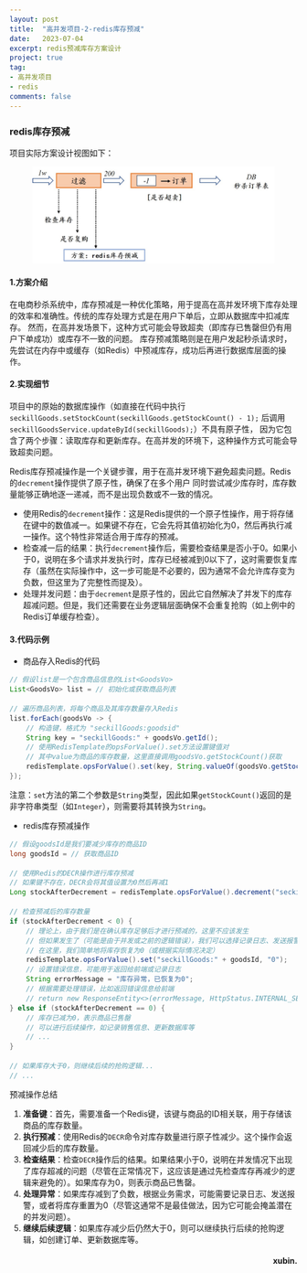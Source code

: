 ```yaml
---
layout: post
title:  "高并发项目-2-redis库存预减"
date:   2023-07-04
excerpt: redis预减库存方案设计
project: true
tag:
- 高并发项目
- redis
comments: false
---
```

### redis库存预减
项目实际方案设计视图如下：

<figure>
	<a href="../assets/img/picture/redis.jpg"><img src="../assets/img/picture/redis.jpg"></a>
</figure>

#### 1.方案介绍
在电商秒杀系统中，库存预减是一种优化策略，用于提高在高并发环境下库存处理的效率和准确性。传统的库存处理方式是在用户下单后，立即从数据库中扣减库存。
然而，在高并发场景下，这种方式可能会导致超卖（即库存已售罄但仍有用户下单成功）或库存不一致的问题。
库存预减策略则是在用户发起秒杀请求时，先尝试在内存中或缓存（如Redis）中预减库存，成功后再进行数据库层面的操作。

#### 2.实现细节
项目中的原始的数据库操作（如直接在代码中执行 `seckillGoods.setStockCount(seckillGoods.getStockCount() - 1);` 后调用 `seckillGoodsService.updateById(seckillGoods);`）不具有原子性，
因为它包含了两个步骤：读取库存和更新库存。在高并发的环境下，这种操作方式可能会导致超卖问题。

Redis库存预减操作是一个关键步骤，用于在高并发环境下避免超卖问题。Redis的`decrement`操作提供了原子性，确保了在多个用户
同时尝试减少库存时，库存数量能够正确地逐一递减，而不是出现负数或不一致的情况。
- 使用Redis的`decrement`操作：这是Redis提供的一个原子性操作，用于将存储在键中的数值减一。如果键不存在，它会先将其值初始化为0，然后再执行减一操作。这个特性非常适合用于库存的预减。
- 检查减一后的结果：执行`decrement`操作后，需要检查结果是否小于0。如果小于0，说明在多个请求并发执行时，库存已经被减到0以下了，这时需要恢复库存（虽然在实际操作中，这一步可能是不必要的，因为通常不会允许库存变为负数，但这里为了完整性而提及）。
- 处理并发问题：由于`decrement`是原子性的，因此它自然解决了并发下的库存超减问题。但是，我们还需要在业务逻辑层面确保不会重复抢购（如上例中的Redis订单缓存检查）。

#### 3.代码示例
- 商品存入Redis的代码

```java
// 假设list是一个包含商品信息的List<GoodsVo>  
List<GoodsVo> list = // 初始化或获取商品列表  
  
// 遍历商品列表，将每个商品及其库存数量存入Redis  
list.forEach(goodsVo -> {  
    // 构造键，格式为 "seckillGoods:goodsid"  
    String key = "seckillGoods:" + goodsVo.getId();  
    // 使用RedisTemplate的opsForValue().set方法设置键值对  
    // 其中value为商品的库存数量，这里直接调用goodsVo.getStockCount()获取  
    redisTemplate.opsForValue().set(key, String.valueOf(goodsVo.getStockCount()));  
});
```

注意：`set`方法的第二个参数是`String`类型，因此如果`getStockCount()`返回的是非字符串类型（如`Integer`），则需要将其转换为`String`。
- redis库存预减操作

```java
// 假设goodsId是我们要减少库存的商品ID  
long goodsId = // 获取商品ID  
  
// 使用Redis的DECR操作进行库存预减  
// 如果键不存在，DECR会将其值设置为0然后再减1  
Long stockAfterDecrement = redisTemplate.opsForValue().decrement("seckillGoods:" + goodsId);  
  
// 检查预减后的库存数量  
if (stockAfterDecrement < 0) {  
    // 理论上，由于我们是在确认库存足够后才进行预减的，这里不应该发生  
    // 但如果发生了（可能是由于并发或之前的逻辑错误），我们可以选择记录日志、发送报警等  
    // 在这里，我们简单地将库存恢复为0（或根据实际情况决定）  
    redisTemplate.opsForValue().set("seckillGoods:" + goodsId, "0");  
    // 设置错误信息，可能用于返回给前端或记录日志  
    String errorMessage = "库存异常，已恢复为0";  
    // 根据需要处理错误，比如返回错误信息给前端  
    // return new ResponseEntity<>(errorMessage, HttpStatus.INTERNAL_SERVER_ERROR);  
} else if (stockAfterDecrement == 0) {  
    // 库存已减为0，表示商品已售罄  
    // 可以进行后续操作，如记录销售信息、更新数据库等  
    // ...  
}  
  
// 如果库存大于0，则继续后续的抢购逻辑...  
// ...
```

预减操作总结

1. **准备键**：首先，需要准备一个Redis键，该键与商品的ID相关联，用于存储该商品的库存数量。
2. **执行预减**：使用Redis的`DECR`命令对库存数量进行原子性减少。这个操作会返回减少后的库存数量。
3. **检查结果**：检查`DECR`操作后的结果。如果结果小于0，说明在并发情况下出现了库存超减的问题（尽管在正常情况下，这应该是通过先检查库存再减少的逻辑来避免的）。如果库存为0，则表示商品已售罄。
4. **处理异常**：如果库存减到了负数，根据业务需求，可能需要记录日志、发送报警，或者将库存重置为0（尽管这通常不是最佳做法，因为它可能会掩盖潜在的并发问题）。
5. **继续后续逻辑**：如果库存减少后仍然大于0，则可以继续执行后续的抢购逻辑，如创建订单、更新数据库等。
<h4 align = "right">xubin.</h4>


